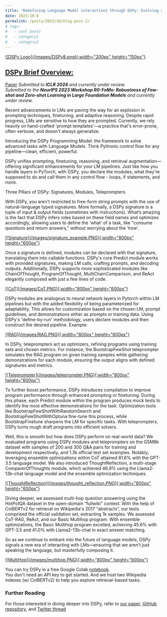 ```yaml
---
title: 'Redefining Language Model interactions through DSPy: Evolving declarative LM calls into dynamic, self-improving pipelines.'
date: 2023-10-6
permalink: /posts/2023/10/blog-post-2/
# tags:
#   - cool posts
#   - category1
#   - category2
---
```


<a href="https://github.com/stanfordnlp/dspy">
  ![DSPy Logo](/images/DSPy8.png){:width="200px" height="150px"}
</a>

## <a href="https://github.com/stanfordnlp/dspy"> DSPy Brief Overview:</a>
[Paper](https://arxiv.org/abs/2310.03714) 
*Submitted to **ICLR 2024** and currently under review.*  
*Submitted to the **NeurIPS 2023 Workshop R0-FoMo: Robustness of Few-shot and Zero-shot Learning in Large Foundation Models** and currently under review.*


Recent advancements in LMs are paving the way for an explosion in prompting techniques, finetuning, and adaptive reasoning. Despite rapid progress, LMs are sensitive to how they are prompted. Currently, we rely heavily on hand-crafted 'prompt templates'—a practice that's error-prone, often verbose, and doesn't always generalize.

Introducing the DSPy Programming Model: the framework to solve advanced tasks with Language Models. Think Pythonic control flow for any pipeline—clean, efficient, powerful.

DSPy unifies prompting, finetuning, reasoning, and retrieval augmentation—offering significant enhancements for your LM pipelines. Just like how you handle layers in PyTorch, with DSPy, you declare the modules, what they're supposed to do and call them in any control flow - loops, if statements, and more.

Three Pillars of DSPy: Signatures, Modules, Teleprompters

With DSPy, you aren't restricted to free-form string prompts with the use of natural-language typed signatures. More formally, a DSPy signature is a tuple of input & output fields (sometimes with instructions). What’s amazing is the fact that DSPy infers roles based on these field names and optimizes accordingly, allowing users to define the 'what' of a task, like "consume questions and return answers," without worrying about the 'how'.

<a href="https://github.com/stanfordnlp/dspy">
  ![Signature](/images/signature_example.PNG){:width="800px" height="600px"}
</a>

Once a signature is defined, modules can be declared with that signature, translating them into callable functions. DSPy's core Predict module works with provided signatures, making LM calls, crafting prompts, and decoding outputs. Additionally, DSPy supports more sophisticated modules like ChainOfThought, ProgramOfThought, MultiChainComparison, and ReAct elegantly composed with just a few lines of code.

<a href="https://github.com/stanfordnlp/dspy">
  ![CoT](/images/CoT.PNG){:width="800px" height="600px"}
</a>

DSPy modules are analogous to neural network layers in Pytorch within LM pipelines but with the added flexibility of being parameterized for adaptability. This allows for customization based on the chosen LM, prompt guidelines, and demonstrations either as prompts or training data. Using DSPy's 'define-by-run' methodology, users declare modules and then construct the desired pipeline. Example:

<a href="https://github.com/stanfordnlp/dspy">
  ![RAG](/images/RAG.PNG){:width="800px" height="600px"}
</a>

In DSPy, teleprompters act as optimizers, refining programs using training sets and chosen metrics. For instance, the BootstrapFewShot teleprompter simulates the RAG program on given training samples while gathering demonstrations for each module, ensuring the output aligns with defined signatures and metrics.

<a href="https://github.com/stanfordnlp/dspy">
  ![Teleprompter](/images/teleprompter.PNG){:width="800px" height="600px"}
</a>

To further boost performance, DSPy introduces compilation to improve program performance through enhanced prompting or finetuning. During this phase, each Predict module within the program produces mock tests to identify the most effective demonstrations for the task. Optimization tools like BootstrapFewShotWithRandomSearch and BootstrapFewShotWithOptuna fine-tune this process, while BootstrapFinetune sharpens the LM for specific tasks. With teleprompters, DSPy turns rough draft programs into efficient solvers.

Well, this is smooth but how does DSPy perform on real-world data?
We evaluated programs using DSPy modules and teleprompters on the GSM8k dataset with samples of 200 and 300 Q&A pairs for training and development respectively, and 1.3k official test set examples.
Notably, leveraging ensemble optimizations within CoT attained 81.6% with the GPT-3.5 language model. We also introduced ThoughtReflection, a multi-stage ComparerOfThoughts module, which achieved 46.9% using the Llama2-13b-chat language model and the ensemble optimization techniques.

<a href="https://github.com/stanfordnlp/dspy">
  ![ThoughtReflection](/images/thought_reflection.PNG){:width="800px" height="600px"}
</a>

Diving deeper, we assessed multi-hop question answering using the HotPotQA dataset in the open-domain “fullwiki” context. With the help of ColBERTv2 for retrieval on Wikipedia's 2017 “abstracts”, our tests comprised the official validation set, extracting 1k samples. We assessed CoT-RAG, ReAct, and our Basic Multihop program. With ensemble optimizations, the Basic Multihop program excelled, achieving 45.6% with GPT-3.5 and 41.0% with Llama2-13b-chat in exact answer matching.

So as we continue to embark into the future of language models, DSPy signals a new era of interacting with LMs—ensuring that we aren't just speaking the language, but masterfully composing it.

<a href="https://github.com/stanfordnlp/dspy">
  ![MultiHop](/images/multihop.PNG){:width="800px" height="600px"}
</a>

You can try DSPy in a free Google Colab [notebook](https://colab.research.google.com/github/stanfordnlp/dspy/blob/main/intro.ipynb).  
You don't need an API key to get started. And we host two Wikipedia indexes (w/ ColBERTv2) to help you explore retrieval-based tasks.

### Further Reading
For those interested in diving deeper into DSPy, refer to [our paper](https://arxiv.org/abs/2310.03714), [GitHub repository](https://github.com/stanfordnlp/dspy), and [Twitter thread](https://x.com/lateinteraction/status/1694748401374490946?s=20)

